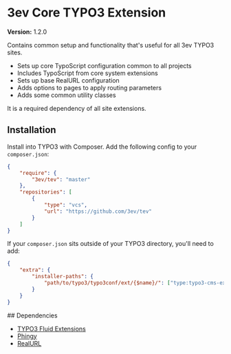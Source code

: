# 3ev Core TYPO3 Extension

**Version:** 1.2.0

Contains common setup and functionality that's useful for all 3ev TYPO3 sites.

- Sets up core TypoScript configuration common to all projects
- Includes TypoScript from core system extensions
- Sets up base RealURL configuration
- Adds options to pages to apply routing parameters
- Adds some common utility classes

It is a required dependency of all site extensions.

## Installation

Install into TYPO3 with Composer. Add the following config to your `composer.json`:

```json
{
    "require": {
        "3ev/tev": "master"
    },
    "repositories": [
        {
            "type": "vcs",
            "url": "https://github.com/3ev/tev"
        }
    ]
}
```

If your `composer.json` sits outside of your TYPO3 directory, you'll need to add:

```json
{
    "extra": {
        "installer-paths": {
            "path/to/typo3/typo3conf/ext/{$name}/": ["type:typo3-cms-extension"]
        }
    }
}
```

## Dependencies

- [TYPO3 Fluid Extensions](https://github.com/FluidTYPO3)
- [Phingy](https://github.com/3ev/phingy)
- [RealURL](http://git.typo3.org/TYPO3v4/Extensions/realurl.git)

